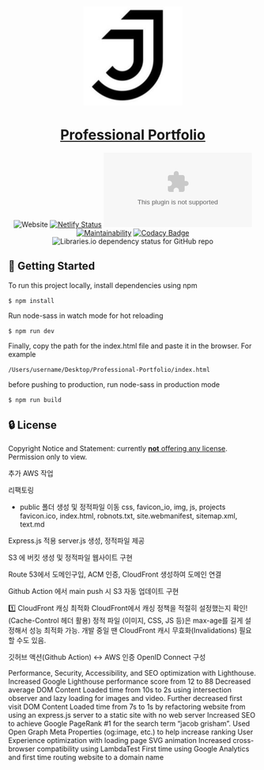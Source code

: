 <div align="center">
  <img width="200" src="favicon_io/android-chrome-512x512.png" alt="Portfolio logo">

# [Professional Portfolio](https://www.jacobgrisham.com/)
![Website](https://img.shields.io/website?down_color=red&down_message=offline&up_color=brightgreen&up_message=online&url=https%3A%2F%2Fwww.jacobgrisham.com%2F)
[![Netlify Status](https://api.netlify.com/api/v1/badges/040fac56-0e0d-4276-932e-ca308f06161c/deploy-status)](https://app.netlify.com/sites/jacobgrisham/deploys)
![Mozilla HTTP Observatory Grade](https://img.shields.io/mozilla-observatory/grade/jacobgrisham.com)
[![Maintainability](https://api.codeclimate.com/v1/badges/ebf5d81dbf5eb3a6318c/maintainability)](https://codeclimate.com/github/JacobGrisham/Professional-Portfolio/maintainability)
[![Codacy Badge](https://app.codacy.com/project/badge/Grade/f4ceb1f87f274625ad7369bc30246eec)](https://www.codacy.com/gh/JacobGrisham/Professional-Portfolio/dashboard?utm_source=github.com&amp;utm_medium=referral&amp;utm_content=JacobGrisham/Professional-Portfolio&amp;utm_campaign=Badge_Grade)
![Libraries.io dependency status for GitHub repo](https://img.shields.io/librariesio/github/jacobgrisham/Professional-Portfolio) 
</div>

## 🚀 Getting Started
To run this project locally, install dependencies using npm
```
$ npm install
```
Run node-sass in watch mode for hot reloading
```
$ npm run dev
```
Finally, copy the path for the index.html file and paste it in the browser. For example
```
/Users/username/Desktop/Professional-Portfolio/index.html
```
before pushing to production, run node-sass in production mode
```
$ npm run build
```

## 🔒 License
Copyright Notice and Statement: currently [**not** offering any license](https://choosealicense.com/no-permission/). Permission only to view.



추가 AWS 작업

리팩토링
- public 폴더 생성 및 정적파일 이동 
 css, favicon_io, img, js, projects
 favicon.ico, index.html, robnots.txt, site.webmanifest, sitemap.xml, text.md

Express.js 적용
 server.js 생성, 정적파일 제공

S3 에 버킷 생성 및 정적파일 웹사이트 구현

Route 53에서 도메인구입, ACM 인증, CloudFront 생성하여 도메인 연결

Github Action 에서 main push 시 S3 자동 업데이트 구현



1️⃣ CloudFront 캐싱 최적화
CloudFront에서 캐싱 정책을 적절히 설정했는지 확인! (Cache-Control 헤더 활용)
정적 파일 (이미지, CSS, JS 등)은 max-age를 길게 설정해서 성능 최적화 가능.
개발 중일 땐 CloudFront 캐시 무효화(Invalidations) 필요할 수도 있음.


깃허브 액션(Github Action) ↔︎ AWS 인증 OpenID Connect 구성


Performance, Security, Accessibility, and SEO optimization with Lighthouse. Increased Google Lighthouse performance score from 12 to 88
Decreased average DOM Content Loaded time from 10s to 2s using intersection observer and lazy loading for images and video. Further decreased first visit DOM Content Loaded time from 7s to 1s by refactoring website from using an express.js server to a static site with no web server
Increased SEO to achieve Google PageRank #1 for the search term “jacob grisham”. Used Open Graph Meta Properties (og:image, etc.) to help increase ranking
User Experience optimization with loading page SVG animation
Increased cross-browser compatibility using LambdaTest
First time using Google Analytics and first time routing website to a domain name

